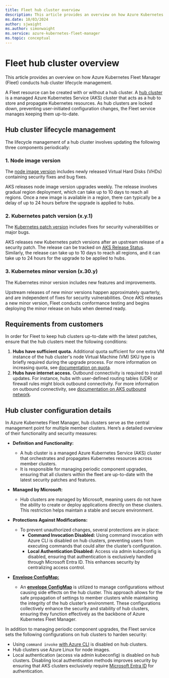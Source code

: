```yaml
---
title: Fleet hub cluster overview
description: This article provides an overview on how Azure Kubernetes Fleet Manager conducts lifecycle management.
ms.date: 10/03/2024
author: sjwaight
ms.author: simonwaight
ms.service: azure-kubernetes-fleet-manager
ms.topic: conceptual
---
```


# Fleet hub cluster overview

This article provides an overview on how Azure Kubernetes Fleet Manager (Fleet) conducts hub cluster lifecycle management.

A Fleet resource can be created with or without a hub cluster. A [hub cluster][concepts-choosing-fleet] is a managed Azure Kubernetes Service (AKS) cluster that acts as a hub to store and propagate Kubernetes resources. As hub clusters are locked down, preventing user-initiated configuration changes, the Fleet service manages keeping them up-to-date.

## Hub cluster lifecycle management

The lifecycle management of a hub cluster involves updating the following three components periodically:

### 1. Node image version

The [node image version][aks-node-image-upgrade] includes newly released Virtual Hard Disks (VHDs) containing security fixes and bug fixes.

AKS releases node image version upgrades weekly. The release involves gradual region deployment, which can take up to 10 days to reach all regions. Once a new image is available in a region, there can typically be a delay of up to 24 hours before the upgrade is applied to hubs.

### 2. Kubernetes patch version (x.y.1)

The [Kubernetes patch version][aks-upgrade-aks-cluster] includes fixes for security vulnerabilities or major bugs.

AKS releases new Kubernetes patch versions after an upstream release of a security patch. The release can be tracked on [AKS Release Status][aks-release-status]. Similarly, the release can take up to 10 days to reach all regions, and it can take up to 24 hours for the upgrade to be applied to hubs.

### 3. Kubernetes minor version (x.30.y)

The Kubernetes minor version includes new features and improvements.

Upstream releases of new minor versions happen approximately quarterly, and are independent of fixes for security vulnerabilities. Once AKS releases a new minor version, Fleet conducts conformance testing and begins deploying the minor release on hubs when deemed ready.

## Requirements from customers

In order for Fleet to keep hub clusters up-to-date with the latest patches, ensure that the hub clusters meet the following conditions:

1. **Hubs have sufficient quota.** Additional quota sufficient for one extra VM instance of the hub cluster's node Virtual Machine (VM) SKU type is briefly required during the upgrade process. For more information on increasing quota, see [documentation on quota][quotas-regional-quota-requests].
2. **Hubs have internet access.** Outbound connectivity is required to install updates. For instance, hubs with user-defined routing tables (UDR) or firewall rules might block outbound connectivity. For more information on outbound connectivity, see [documentation on AKS outbound network][aks-outbound-rules-control-egress].

## Hub cluster configuration details

In Azure Kubernetes Fleet Manager, hub clusters serve as the central management point for multiple member clusters. Here’s a detailed overview of their functionality and security measures:

- **Definition and Functionality:**
    - A hub cluster is a managed Azure Kubernetes Service (AKS) cluster that orchestrates and propagates Kubernetes resources across member clusters.
    - It is responsible for managing periodic component upgrades, ensuring that all clusters within the fleet are up-to-date with the latest security patches and features.

- **Managed by Microsoft:**
    - Hub clusters are managed by Microsoft, meaning users do not have the ability to create or deploy applications directly on these clusters. This restriction helps maintain a stable and secure environment.

- **Protections Against Modifications:**
    - To prevent unauthorized changes, several protections are in place:
        - **Command Invocation Disabled:** Using command invocation with Azure CLI is disabled on hub clusters, preventing users from executing commands that could alter the cluster’s configuration.
        - **Local Authentication Disabled:** Access via admin kubeconfig is disabled, ensuring that authentication is exclusively handled through Microsoft Entra ID. This enhances security by centralizing access control.

- **[Envelope ConfigMap:](./quickstart-envelope-reserved-resources.md)**
    - An **[envelope ConfigMap](./quickstart-envelope-reserved-resources.md)** is utilized to manage configurations without causing side effects on the hub cluster. This approach allows for the safe propagation of settings to member clusters while maintaining the integrity of the hub cluster’s environment.
      These configurations collectively enhance the security and stability of hub clusters, ensuring they function effectively as the backbone of Azure Kubernetes Fleet Manager.

In addition to managing periodic component upgrades, the Fleet service sets the following configurations on hub clusters to harden security:

- Using `command invoke` [with Azure CLI][aks-access-private-cluster] is disabled on hub clusters.
- Hub clusters use Azure Linux for node images.
- Local authentication (access via admin kubeconfig) is disabled on hub clusters. Disabling local authentication methods improves security by ensuring that AKS clusters exclusively require [Microsoft Entra ID][aks-operator-best-practices-identity] for authentication.


<!-- LINKS -->
[concepts-choosing-fleet]: /azure/kubernetes-fleet/concepts-choosing-fleet#kubernetes-fleet-resource-with-hub-clusters
[aks-node-image-upgrade]: /azure/aks/node-image-upgrade
[aks-upgrade-aks-cluster]: /azure/aks/upgrade-aks-cluster
[aks-outbound-rules-control-egress]: /azure/aks/outbound-rules-control-egress
[aks-access-private-cluster]: /azure/aks/access-private-cluster
[aks-operator-best-practices-identity]: /azure/aks/operator-best-practices-identity#use-microsoft-entra-id
[quotas-regional-quota-requests]: /azure/quotas/regional-quota-requests

<!-- LINKS - external -->
[aks-release-status]: https://releases.aks.azure.com